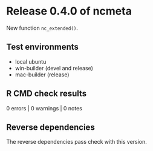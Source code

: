 # Release 0.4.0 of ncmeta

New function `nc_extended()`. 

## Test environments

* local ubuntu 
* win-builder (devel and release)
* mac-builder (release)

## R CMD check results

0 errors | 0 warnings | 0 notes


## Reverse dependencies

The reverse dependencies  pass check with this version.
    
